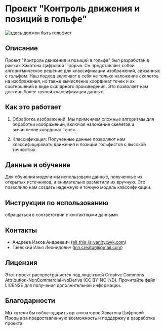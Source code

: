 # Проект "Контроль движения и позиций в гольфе"

![здесь должен быть гольфист](images/golfer.jpg)

## Описание

Проект "Контроль движения и позиций в гольфе" был разработан в рамках Хакатона Цифровой Прорыв. Он представляет собой алгоритмическое решение для классификации изображений, связанных с гольфом. Наш подход включает в себя не только наложение скелетов на изображения, но также вычисление координат точек и их соотношений в виде скалярного произведения. Это позволяет нам достичь более точной классификации данных.

## Как это работает

1. Обработка изображений: Мы применяем сложные алгоритмы для обработки изображений, включая наложение скелетов и вычисление координат точек.

2. Классификация: Полученные данные позволяют нам классифицировать движения и позиции гольфистов с высокой точностью.

## Данные и обучение

Для обучения модели мы использовали данные, полученные из открытых источников, и внимательно разметили их вручную. Это позволило нам создать надежную и точную модель классификации.

## Инструкции по использованию

обращаться в соответствии с контактными данными

## Контакты

- Андреев Иаков Андреевич (all_this_is_vanity@vk.com)
- Гаевский Илья Леонидович (inn.creator@gmail.com)

## Лицензия

Этот проект распространяется под лицензией Creative Commons Attribution-NonCommercial-NoDerivs (CC BY-NC-ND). Прочитайте файл LICENSE для получения дополнительной информации.

## Благодарности

Мы хотели бы поблагодарить организаторов Хакатона Цифровой Прорыв за предоставленную возможность и поддержку в разработке проекта.

